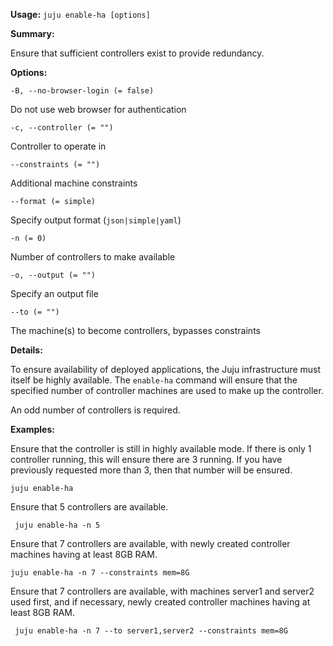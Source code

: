 **Usage:** `juju enable-ha [options]`

**Summary:**

Ensure that sufficient controllers exist to provide redundancy.

**Options:**

`-B, --no-browser-login (= false)`

Do not use web browser for authentication

`-c, --controller (= "")`

Controller to operate in

`--constraints (= "")`

Additional machine constraints

`--format (= simple)`

Specify output format (`json|simple|yaml`)

`-n (= 0)`

Number of controllers to make available

`-o, --output (= "")`

Specify an output file

`--to (= "")`

The machine(s) to become controllers, bypasses constraints

**Details:**

To ensure availability of deployed applications, the Juju infrastructure must itself be highly available. The `enable-ha` command will ensure that the specified number of controller machines are used to make up the controller.

An odd number of controllers is required.

**Examples:**

Ensure that the controller is still in highly available mode. If there is only 1 controller running, this will ensure there are 3 running. If you have previously requested more than 3, then that number will be ensured.

   `juju enable-ha`

Ensure that 5 controllers are available.

  ` juju enable-ha -n 5`

Ensure that 7 controllers are available, with newly created controller machines having at least 8GB RAM.

   `juju enable-ha -n 7 --constraints mem=8G`

Ensure that 7 controllers are available, with machines server1 and server2 used first, and if necessary, newly created controller machines having at least 8GB RAM.

  ` juju enable-ha -n 7 --to server1,server2 --constraints mem=8G`
